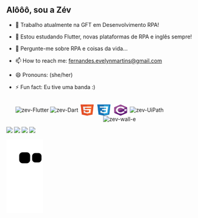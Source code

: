 ## Alôôô, sou a Zév

- 🔭 Trabalho atualmente na GFT em Desenvolvimento RPA!
- 🌱 Estou estudando Flutter, novas plataformas de RPA e inglês sempre!
- 💬 Pergunte-me sobre RPA e coisas da vida...
- 📫 How to reach me: fernandes.evelynmartins@gmail.com
- 😄 Pronouns: (she/her)
- ⚡ Fun fact: Eu tive uma banda :)



  <div style="display: inline_block"><br>
  <img align="center" alt="zev-Flutter" height="30" width="40" src="https://cdn.jsdelivr.net/gh/devicons/devicon/icons/flutter/flutter-original.svg">
  <img align="center" alt="zev-Dart" height="30" width="40" src="https://cdn.jsdelivr.net/gh/devicons/devicon/icons/dart/dart-original.svg">
  <img align="center" alt="zev-HTML" height="30" width="40" src="https://raw.githubusercontent.com/devicons/devicon/master/icons/html5/html5-original.svg">
  <img align="center" alt="zev-CSS" height="30" width="40" src="https://raw.githubusercontent.com/devicons/devicon/master/icons/css3/css3-original.svg">
  <img align="center" alt="zev-Csharp" height="30" width="40" src="https://raw.githubusercontent.com/devicons/devicon/master/icons/csharp/csharp-original.svg">
  <img align="center" alt="zev-UiPath" height="30" width="30" src="https://media.glassdoor.com/sql/1102519/uipath-squarelogo-1571834817890.png"> 
  <img align="right" alt="zev-wall-e" height="200" width="250" src="https://i.pinimg.com/originals/60/81/62/6081626fdeb07fc0d10648060c6f5766.gif">
</div>
  
   ##
 
<div> 
  <a href="https://instagram.com/evelynfernandesmartins" target="_blank"><img src="https://img.shields.io/badge/-Instagram-%23E4405F?style=for-the-badge&logo=instagram&logoColor=white" target="_blank"></a>
   <a href="https://facebook.com/evelyn.fernandesmartins" target="_blank"><img src="https://img.shields.io/badge/Facebook-1877F2?style=for-the-badge&logo=facebook&logoColor=white"></a>
  <a href = "mailto:fernandes.evelynmartins@gmail.com"><img src="https://img.shields.io/badge/-Gmail-%23333?style=for-the-badge&logo=gmail&logoColor=white" target="_blank"></a>
  <a href="https://www.linkedin.com/in/evelyn-fernandes-martins-escher-200582147" target="_blank"><img src="https://img.shields.io/badge/-LinkedIn-%230077B5?style=for-the-badge&logo=linkedin&logoColor=white" target="_blank"></a> 
 
  ![Snake animation](https://github.com/rafaballerini/rafaballerini/blob/output/github-contribution-grid-snake.svg)
 
</div>

